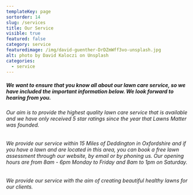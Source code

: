```yaml
---
templateKey: page
sortorder: 14
slug: /services
title: Our Service
visible: true
featured: false
category: service
featuredimage: /img/david-guenther-DrDZmWff3vo-unsplash.jpg
alt: photo by David Kaloczi on Unsplash
categories:
  - service
---
```

##### We want to ensure that you know all about our lawn care service, so we have included the important information below. We look forward to hearing from you. #####

######  Our aim is to provide the highest quality lawn care service that is available and we have only received 5 star ratings since the year that Lawns Matter was founded. ######

###### We provide our service within 15 Miles of Deddington in Oxfordshire and if you have a lawn and are located in this area, you can book a free lawn assessment through our website, by email or by phoning us. Our opening hours are from 8am - 6pm Monday to Friday and 8am to 1pm on Saturday.  ######

###### We provide our service with the aim of creating beautiful healthy lawns for our clients. ######